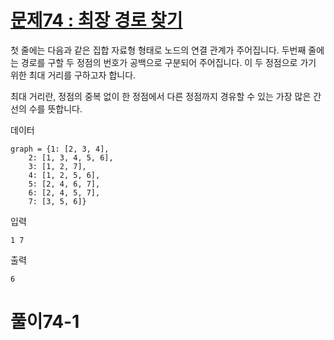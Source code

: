 # [문제74 : 최장 경로 찾기](https://www.notion.so/74-e0021061f3904ce5a4b88c2fa87d0299)

첫 줄에는 다음과 같은 집합 자료형 형태로 노드의 연결 관계가 주어집니다. 
두번째 줄에는 경로를 구할 두 정점의 번호가 공백으로 구분되어 주어집니다. 이 두 정점으로 가기 위한 최대 거리를 구하고자 합니다. 

최대 거리란, 정점의 중복 없이 한 정점에서 다른 정점까지 경유할 수 있는 가장 많은 간선의 수를 뜻합니다.

데이터

    graph = {1: [2, 3, 4],
        2: [1, 3, 4, 5, 6],
        3: [1, 2, 7],
        4: [1, 2, 5, 6],
        5: [2, 4, 6, 7],
        6: [2, 4, 5, 7],
        7: [3, 5, 6]}

입력

    1 7

출력

    6

# 풀이74-1

``` python

```